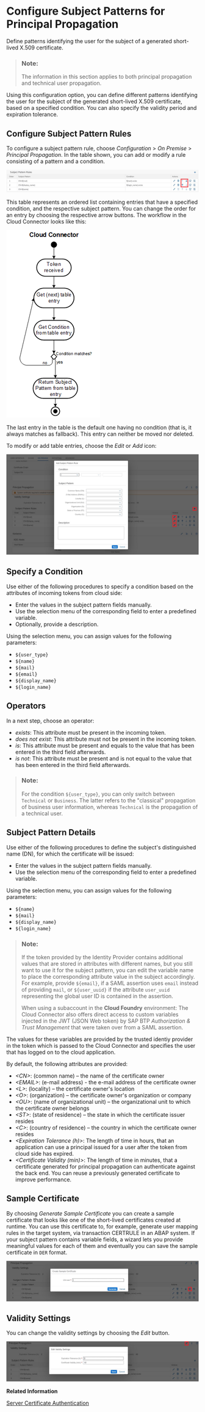 <!-- loio58803a25e5894d759e0df1c5513b41ed -->

# Configure Subject Patterns for Principal Propagation

Define patterns identifying the user for the subject of a generated short-lived X.509 certificate.

> ### Note:  
> The information in this section applies to both principal propagation and technical user propagation.

Using this configuration option, you can define different patterns identifying the user for the subject of the generated short-lived X.509 certificate, based on a specified condition. You can also specify the validity period and expiration tolerance.



## Configure Subject Pattern Rules

To configure a subject pattern rule, choose *Configuration* \> *On Premise* \> *Principal Propagation*. In the table shown, you can add or modify a rule consisting of a pattern and a condition.

![](images/SCC_SubjectPattern_-_Configure_83c48da.png)

This table represents an ordered list containing entries that have a specified condition, and the respective subject pattern. You can change the order for an entry by choosing the respective arrow buttons. The workflow in the Cloud Connector looks like this:

![](images/SCC_SubjectPattern_-_Workflow_2c30b05.png)

The last entry in the table is the default one having no condition \(that is, it always matches as fallback\). This entry can neither be moved nor deleted.

To modify or add table entries, choose the *Edit* or *Add* icon:

![](images/SCC_SubjectPattern_-_Edit_0a53b56.png)



<a name="loio58803a25e5894d759e0df1c5513b41ed__section_xw1_mqn_zbb"/>

## Specify a Condition

Use either of the following procedures to specify a condition based on the attributes of incoming tokens from cloud side:

-   Enter the values in the subject pattern fields manually.
-   Use the selection menu of the corresponding field to enter a predefined variable.
-   Optionally, provide a description.

Using the selection menu, you can assign values for the following parameters:

-   `${user_type}`
-   `${name}`
-   `${mail}`
-   `${email}`
-   `${display_name}`
-   `${login_name}` 



<a name="loio58803a25e5894d759e0df1c5513b41ed__section_fgn_43m_1vb"/>

## Operators

In a next step, choose an operator:

-   *exists*: This attribute must be present in the incoming token.
-   *does not exist*: This attribute must not be present in the incoming token.
-   *is*: This attribute must be present and equals to the value that has been entered in the third field afterwards.
-   *is not*: This attribute must be present and is not equal to the value that has been entered in the third field afterwards.

> ### Note:  
> For the condition `${user_type}`, you can only switch between `Technical` or `Business`. The latter refers to the "classical" propagation of business user information, whereas `Technical` is the propagation of a technical user.



<a name="loio58803a25e5894d759e0df1c5513b41ed__section_zds_23m_1vb"/>

## Subject Pattern Details

Use either of the following procedures to define the subject's distinguished name \(DN\), for which the certificate will be issued:

-   Enter the values in the subject pattern fields manually.
-   Use the selection menu of the corresponding field to enter a predefined variable.

Using the selection menu, you can assign values for the following parameters:

-   `${name}`
-   `${mail}`
-   `${display_name}`
-   `${login_name}` 

> ### Note:  
> If the token provided by the Identity Provider contains additional values that are stored in attributes with different names, but you still want to use it for the subject pattern, you can edit the variable name to place the corresponding attribute value in the subject accordingly. For example, provide `${email}`, if a SAML assertion uses `email` instead of providing `mail`, or `${user_uuid}` if the attribute `user_uuid` representing the global user ID is contained in the assertion.
> 
> When using a subaccount in the **Cloud Foundry** environment: The Cloud Connector also offers direct access to custom variables injected in the JWT \(JSON Web token\) by SAP BTP *Authorization & Trust Management* that were taken over from a SAML assertion.

The values for these variables are provided by the trusted identiy provider in the token which is passed to the Cloud Connector and specifies the user that has logged on to the cloud application.

By default, the following attributes are provided:

-   *<CN\>*: \(common name\) – the name of the certificate owner
-   *<EMAIL\>*: \(e-mail address\) - the e-mail address of the certificate owner
-   *<L\>*: \(locality\) – the certificate owner's location
-   *<O\>*: \(organization\) – the certificate owner's organization or company
-   *<OU\>*: \(name of organizational unit\) – the organizational unit to which the certificate owner belongs
-   *<ST\>*: \(state of residence\) – the state in which the certificate issuer resides
-   *<C\>*: \(country of residence\) – the country in which the certificate owner resides
-   *<Expiration Tolerance \(h\)\>*: The length of time in hours, that an application can use a principal issued for a user after the token from cloud side has expired.
-   *<Certificate Validity \(min\)\>*: The length of time in minutes, that a certificate generated for principal propagation can authenticate against the back end. You can reuse a previously generated certificate to improve performance.



<a name="loio58803a25e5894d759e0df1c5513b41ed__section_iz1_mqn_zbb"/>

## Sample Certificate

By choosing *Generate Sample Certificate* you can create a sample certificate that looks like one of the short-lived certificates created at runtime. You can use this certificate to, for example, generate user mapping rules in the target system, via transaction CERTRULE in an ABAP system. If your subject pattern contains variable fields, a wizard lets you provide meaningful values for each of them and eventually you can save the sample certificate in `DER` format.

![](images/SCC_SubjectPattern_-_SampleCertificate_8a00fae.png)



<a name="loio58803a25e5894d759e0df1c5513b41ed__section_tqr_wjm_1vb"/>

## Validity Settings

You can change the validity settings by choosing the *Edit* button.

![](images/SCC_SubjectPattern_-_Validity_c6975b3.png)

**Related Information**  


[Server Certificate Authentication](server-certificate-authentication-e75d7f1.md "Create and configure a Server Certificate destination for an application.")

